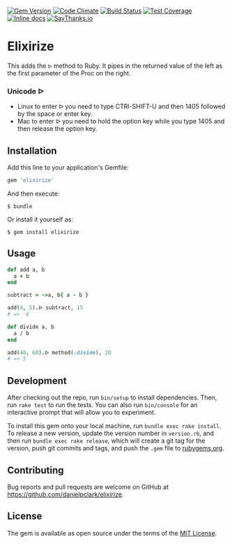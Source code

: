 [![Gem Version](https://badge.fury.io/rb/elixirize.svg)](http://badge.fury.io/rb/elixirize)
[![Code Climate](https://codeclimate.com/github/danielpclark/elixirize/badges/gpa.svg)](https://codeclimate.com/github/danielpclark/elixirize)
[![Build Status](https://travis-ci.org/danielpclark/elixirize.svg)](https://travis-ci.org/danielpclark/elixirize)
[![Test Coverage](https://codeclimate.com/github/danielpclark/elixirize/badges/coverage.svg)](https://codeclimate.com/github/danielpclark/elixirize)
[![Inline docs](http://inch-ci.org/github/danielpclark/elixirize.svg?branch=master)](http://inch-ci.org/github/danielpclark/elixirize)
[![SayThanks.io](https://img.shields.io/badge/SayThanks.io-%E2%98%BC-1EAEDB.svg)](https://saythanks.io/to/danielpclark)

# Elixirize

This adds the `ᐅ` method to Ruby.  It pipes in the returned value of the left as the first parameter of the
Proc on the right.

### Unicode ᐅ

* Linux to enter ᐅ you need to type CTRl-SHIFT-U and then 1405 followed by the space or enter key.
* Mac to enter ᐅ you need to hold the option key while you type 1405 and then release the option key.

## Installation

Add this line to your application's Gemfile:

```ruby
gem 'elixirize'
```

And then execute:

    $ bundle

Or install it yourself as:

    $ gem install elixirize

## Usage

```ruby
def add a, b
  a + b
end

subtract = ->a, b{ a - b }

add(4, 5).ᐅ subtract, 15
# => -6

def divide a, b
  a / b
end

add(40, 60).ᐅ method(:divide), 20
# => 5
```

## Development

After checking out the repo, run `bin/setup` to install dependencies. Then, run `rake test` to run the tests. You can also run `bin/console` for an interactive prompt that will allow you to experiment.

To install this gem onto your local machine, run `bundle exec rake install`. To release a new version, update the version number in `version.rb`, and then run `bundle exec rake release`, which will create a git tag for the version, push git commits and tags, and push the `.gem` file to [rubygems.org](https://rubygems.org).

## Contributing

Bug reports and pull requests are welcome on GitHub at https://github.com/danielpclark/elixirize.


## License

The gem is available as open source under the terms of the [MIT License](http://opensource.org/licenses/MIT).


